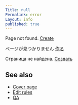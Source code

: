 ```yaml
---
Title: null
Permalink: error
Layout: info
published: true
---
```

Page not found. [Create](http://prose.io/#indexmod/encyclopedia/new/master/new-page.md)

ページが見つかりません [作る](http://prose.io/#indexmod/encyclopedia/new/master/new-page.md)

Страница не найдена. [Создать](http://prose.io/#indexmod/encyclopedia/new/master/new-page.md)

## See also

- [Cover page](index)
- [Edit rules](edit)
- [QA](qa)
